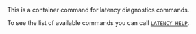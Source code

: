 This is a container command for latency diagnostics commands.

To see the list of available commands you can call [`LATENCY HELP`](latency-help.md).
